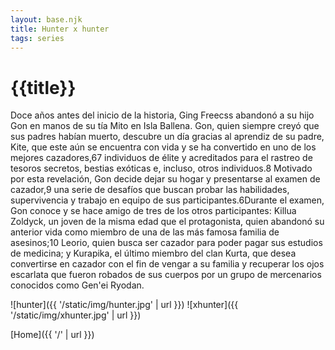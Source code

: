 ```yaml
---
layout: base.njk
title: Hunter x hunter
tags: series
---
```


# {{title}}

Doce años antes del inicio de la historia, Ging Freecss abandonó a su hijo Gon en manos de su tía Mito en Isla Ballena. Gon, quien siempre creyó que sus padres habían muerto, descubre un día gracias al aprendiz de su padre, Kite, que este aún se encuentra con vida y se ha convertido en uno de los mejores cazadores,6​7​ individuos de élite y acreditados para el rastreo de tesoros secretos, bestias exóticas e, incluso, otros individuos.8​ Motivado por esta revelación, Gon decide dejar su hogar y presentarse al examen de cazador,9​ una serie de desafíos que buscan probar las habilidades, supervivencia y trabajo en equipo de sus participantes.6​Durante el examen, Gon conoce y se hace amigo de tres de los otros participantes: Killua Zoldyck, un joven de la misma edad que el protagonista, quien abandonó su anterior vida como miembro de una de las más famosa familia de asesinos;10​ Leorio, quien busca ser cazador para poder pagar sus estudios de medicina; y Kurapika, el último miembro del clan Kurta, que desea convertirse en cazador con el fin de vengar a su familia y recuperar los ojos escarlata que fueron robados de sus cuerpos por un grupo de mercenarios conocidos como Gen'ei Ryodan.

![hunter]({{ '/static/img/hunter.jpg' | url }})
![xhunter]({{ '/static/img/xhunter.jpg' | url }})

[Home]({{ '/' | url }})
